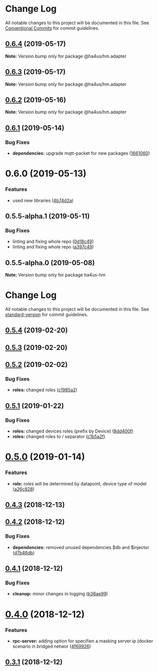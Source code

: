 # Change Log

All notable changes to this project will be documented in this file.
See [Conventional Commits](https://conventionalcommits.org) for commit guidelines.

## [0.6.4](https://github.com/ha4us/ha4us/compare/@ha4us/hm.adapter@0.6.3...@ha4us/hm.adapter@0.6.4) (2019-05-17)

**Note:** Version bump only for package @ha4us/hm.adapter





## [0.6.3](https://github.com/ha4us/ha4us/compare/@ha4us/hm.adapter@0.6.2...@ha4us/hm.adapter@0.6.3) (2019-05-17)

**Note:** Version bump only for package @ha4us/hm.adapter





## [0.6.2](https://github.com/ha4us/ha4us/compare/@ha4us/hm.adapter@0.6.1...@ha4us/hm.adapter@0.6.2) (2019-05-16)

**Note:** Version bump only for package @ha4us/hm.adapter





## [0.6.1](https://github.com/ha4us/ha4us/compare/@ha4us/hm.adapter@0.6.0...@ha4us/hm.adapter@0.6.1) (2019-05-14)


### Bug Fixes

* **dependencies:** upgrade mqtt-packet for new packages ([1661060](https://github.com/ha4us/ha4us/commit/1661060))





# 0.6.0 (2019-05-13)


### Features

* used new libraries ([4b74d2a](https://github.com/ha4us/ha4us/commit/4b74d2a))





## 0.5.5-alpha.1 (2019-05-11)


### Bug Fixes

* linting and fixing whole repo ([0d18c49](https://github.com/ha4us/ha4us/commit/0d18c49))
* linting and fixing whole repo ([a397c49](https://github.com/ha4us/ha4us/commit/a397c49))





## 0.5.5-alpha.0 (2019-05-08)

**Note:** Version bump only for package ha4us-hm





# Change Log

All notable changes to this project will be documented in this file. See [standard-version](https://github.com/conventional-changelog/standard-version) for commit guidelines.

<a name="0.5.4"></a>
## [0.5.4](https://github.com/ha4us/ha4us-hm/compare/v0.5.3...v0.5.4) (2019-02-20)



<a name="0.5.3"></a>
## [0.5.3](https://github.com/ha4us/ha4us-hm/compare/v0.5.2...v0.5.3) (2019-02-20)



<a name="0.5.2"></a>
## [0.5.2](https://github.com/ha4us/ha4us-hm/compare/v0.5.1...v0.5.2) (2019-02-02)


### Bug Fixes

* **roles:** changed roles ([c1985a2](https://github.com/ha4us/ha4us-hm/commit/c1985a2))



<a name="0.5.1"></a>
## [0.5.1](https://github.com/ha4us/ha4us-hm/compare/v0.5.0...v0.5.1) (2019-01-22)


### Bug Fixes

* **roles:** changed devices roles (prefix by Device) ([8dd400f](https://github.com/ha4us/ha4us-hm/commit/8dd400f))
* **roles:** changed roles to / separator ([c1b5a2f](https://github.com/ha4us/ha4us-hm/commit/c1b5a2f))



<a name="0.5.0"></a>
# [0.5.0](https://github.com/ha4us/ha4us-hm/compare/v0.4.3...v0.5.0) (2019-01-14)


### Features

* **role:** roles will be determined by datapoint, device type of model ([a26c828](https://github.com/ha4us/ha4us-hm/commit/a26c828))



<a name="0.4.3"></a>
## [0.4.3](https://github.com/ha4us/ha4us-hm/compare/v0.4.2...v0.4.3) (2018-12-13)



<a name="0.4.2"></a>
## [0.4.2](https://github.com/ha4us/ha4us-hm/compare/v0.4.1...v0.4.2) (2018-12-12)


### Bug Fixes

* **dependencies:** removed unused dependencies $db and $injector ([d7b46db](https://github.com/ha4us/ha4us-hm/commit/d7b46db))



<a name="0.4.1"></a>
## [0.4.1](https://github.com/ha4us/ha4us-hm/compare/v0.4.0...v0.4.1) (2018-12-12)


### Bug Fixes

* **cleanup:** minor changes in logging ([b36ae99](https://github.com/ha4us/ha4us-hm/commit/b36ae99))



<a name="0.4.0"></a>
# [0.4.0](https://github.com/ha4us/ha4us-hm/compare/v0.3.1...v0.4.0) (2018-12-12)


### Features

* **rpc-server:** adding option for specifien a masking server ip (docker scenario in bridged networ ([4f69926](https://github.com/ha4us/ha4us-hm/commit/4f69926))



<a name="0.3.1"></a>
## [0.3.1](https://github.com/ha4us/ha4us-hm/compare/v0.3.0...v0.3.1) (2018-12-12)
